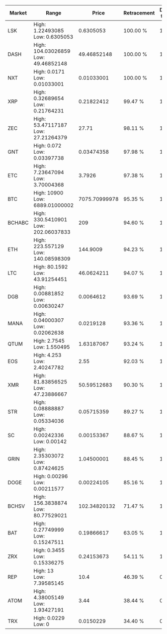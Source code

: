 | Market | Range | Price| Retracement | Doubles to 50% |
| --- | --- | --- | --- | --- |
| LSK | High: 1.22493085<br />Low: 0.6305053 | 0.6305053 | 100.00 % | 1.47 |
| DASH | High: 104.03026859<br />Low: 49.46852148 | 49.46852148 | 100.00 % | 1.55 |
| NXT | High: 0.0171<br />Low: 0.01033001 | 0.01033001 | 100.00 % | 1.33 |
| XRP | High: 0.32689654<br />Low: 0.21764231 | 0.21822412 | 99.47 % | 1.25 |
| ZEC | High: 53.47117187<br />Low: 27.21264379 | 27.71 | 98.11 % | 1.46 |
| GNT | High: 0.072<br />Low: 0.03397738 | 0.03474358 | 97.98 % | 1.53 |
| ETC | High: 7.23647094<br />Low: 3.70004368 | 3.7926 | 97.38 % | 1.44 |
| BTC | High: 10900<br />Low: 6889.01000002 | 7075.70999978 | 95.35 % | 1.26 |
| BCHABC | High: 330.5410901<br />Low: 202.06037833 | 209 | 94.60 % | 1.27 |
| ETH | High: 223.557129<br />Low: 140.08598309 | 144.9009 | 94.23 % | 1.25 |
| LTC | High: 80.1592<br />Low: 43.91254451 | 46.0624211 | 94.07 % | 1.35 |
| DGB | High: 0.00881852<br />Low: 0.00630247 | 0.0064612 | 93.69 % | 1.17 |
| MANA | High: 0.04000307<br />Low: 0.02062638 | 0.0219128 | 93.36 % | 1.38 |
| QTUM | High: 2.7545<br />Low: 1.550495 | 1.63187067 | 93.24 % | 1.32 |
| EOS | High: 4.253<br />Low: 2.40247782 | 2.55 | 92.03 % | 1.30 |
| XMR | High: 81.83856525<br />Low: 47.23886667 | 50.59512683 | 90.30 % | 1.28 |
| STR | High: 0.08888887<br />Low: 0.05334036 | 0.05715359 | 89.27 % | 1.24 |
| SC | High: 0.00242336<br />Low: 0.00142 | 0.00153367 | 88.67 % | 1.25 |
| GRIN | High: 2.35303072<br />Low: 0.87424625 | 1.04500001 | 88.45 % | 1.54 |
| DOGE | High: 0.00296<br />Low: 0.00211577 | 0.00224105 | 85.16 % | 1.13 |
| BCHSV | High: 156.3838874<br />Low: 80.77529021 | 102.34820132 | 71.47 % | 1.16 |
| BAT | High: 0.27749999<br />Low: 0.15247511 | 0.19866617 | 63.05 % | 1.08 |
| ZRX | High: 0.3455<br />Low: 0.15336275 | 0.24153673 | 54.11 % | 1.03 |
| REP | High: 13<br />Low: 7.39585145 | 10.4 | 46.39 % | 0.00 |
| ATOM | High: 4.38005149<br />Low: 1.93427191 | 3.44 | 38.44 % | 0.00 |
| TRX | High: 0.0229<br />Low: 0 | 0.0150229 | 34.40 % | 0.00 |
